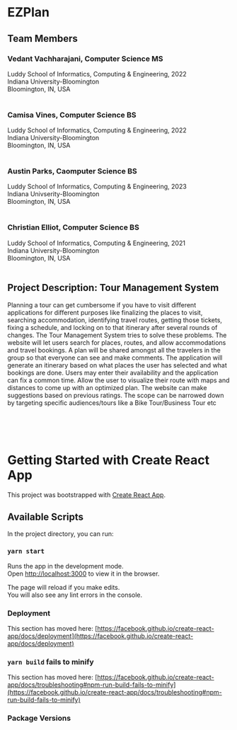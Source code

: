 # EZPlan

## Team Members
### Vedant Vachharajani, Computer Science MS 
Luddy School of Informatics, Computing & Engineering, 2022  <br/>
Indiana University-Bloomington <br/>
Bloomington, IN, USA
<br/><br/>

### Camisa Vines, Computer Science BS
Luddy School of Informatics, Computing & Engineering, 2022 <br/>
Indiana University-Bloomington <br/>
Bloomington, IN, USA
<br/><br/>


### Austin Parks, Caomputer Science BS 
Luddy School of Informatics, Computing & Engineering, 2023 <br/>
Indiana Univserity-Bloomington <br/>
Bloomington, IN, USA
<br/><br/>

### Christian Elliot, Computer Science BS
Luddy School of Informatics, Computing & Engineering, 2021 <br/>
Indiana University-Bloomington <br/>
Bloomington, IN, USA
<br/><br/>



## Project Description: Tour Management System
Planning a tour can get cumbersome if you have to visit different applications for different purposes like finalizing the places to visit, searching accommodation, identifying travel routes, getting those tickets, fixing a schedule, and locking on to that itinerary after several rounds of changes. The Tour Management System tries to solve these problems. The website will let users search for places, routes, and allow accommodations and travel bookings. A plan will be shared amongst all the travelers in the group so that everyone can see and make comments. The application will generate an itinerary based on what places the user has selected and what bookings are done. Users may enter their availability and the application can fix a common time. Allow the user to visualize their route with maps and distances to come up with an optimized plan. The website can make suggestions based on previous ratings. The scope can be narrowed down by targeting specific audiences/tours like a Bike Tour/Business Tour etc

<br/><br/><br/>

# Getting Started with Create React App

This project was bootstrapped with [Create React App](https://github.com/facebook/create-react-app).

## Available Scripts

In the project directory, you can run:

### `yarn start`

Runs the app in the development mode.\
Open [http://localhost:3000](http://localhost:3000) to view it in the browser.

The page will reload if you make edits.\
You will also see any lint errors in the console.


### Deployment

This section has moved here: [https://facebook.github.io/create-react-app/docs/deployment](https://facebook.github.io/create-react-app/docs/deployment)

### `yarn build` fails to minify

This section has moved here: [https://facebook.github.io/create-react-app/docs/troubleshooting#npm-run-build-fails-to-minify](https://facebook.github.io/create-react-app/docs/troubleshooting#npm-run-build-fails-to-minify)


### Package Versions

